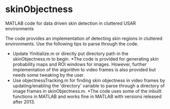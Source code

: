 # skinObjectness
MATLAB code for data driven skin detection in cluttered USAR environments

The code provides an implementation of detecting skin regions in cluttered environments. Use the following tips to parse through the code.
* Update Yinitialize.m or directly put directory path in the skinObjectness.m to begin.
*The code is provided for generating skin probability maps and ROI windows for images. However, further implementation of the algorithm to video frames is also provided but needs some tweaking by the user.
* Use objectnessTracking.m for finding skin objectness in video frames by updating/enabling the 'directory' variable to parse through a directory of image frames in skinObjectness.m.
*The code uses some of the inbuilt functions in MATLAB and works fine in MATLAB with versions released after 2013.
